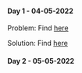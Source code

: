 #### Day 1 - 04-05-2022

Problem: Find [here](https://leetcode.com/problems/two-sum/)

Solution: Find [here](https://leetcode.com/problems/two-sum/solution/)

#### Day 2 - 05-05-2022

